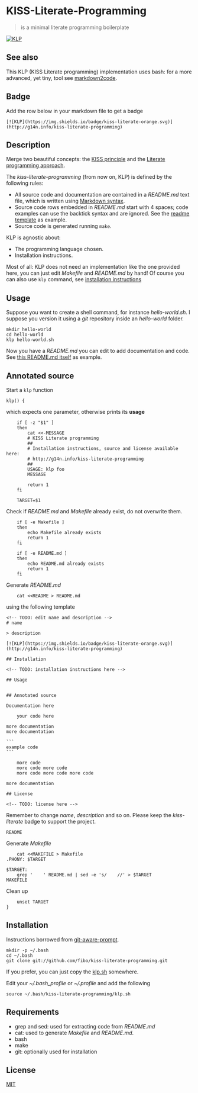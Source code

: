 # KISS-Literate-Programming

> is a minimal literate programming boilerplate

[![KLP](https://img.shields.io/badge/kiss-literate-orange.svg)](http://g14n.info/kiss-literate-programming)

## See also

This KLP (KISS Literate programming) implementation uses bash: for a more advanced, yet tiny, tool see [markdown2code](http://g14n.info/markdown2code).

## Badge

Add the row below in your markdown file to get a badge

```
[![KLP](https://img.shields.io/badge/kiss-literate-orange.svg)](http://g14n.info/kiss-literate-programming)
```

## Description

Merge two beautiful concepts: the [KISS principle](https://en.wikipedia.org/wiki/KISS_principle) and the [Literate programming approach](https://en.wikipedia.org/wiki/KISS_principle).

The *kiss-literate-programming* (from now on, KLP) is defined by the following rules:

* All source code and documentation are contained in a *README.md* text file, which is written using [Markdown syntax](https://daringfireball.net/projects/markdown/syntax).
* Source code rows embedded in *README.md* start with 4 spaces; code examples can use the backtick syntax and are ignored. See the [readme template](#readme-template) as example.
* Source code is generated running `make`.

KLP is agnostic about:

* The programming language chosen.
* Installation instructions.

Most of all: KLP does not need an implementation like the one provided here, you can just edit *Makefile* and *README.md* by hand! Of course you can also use `klp` command, see [installation instructions](#installation)

## Usage

Suppose you want to create a shell command, for instance *hello-world.sh*. I suppose
you version it using a *git* repository inside an *hello-world* folder.

```
mkdir hello-world
cd hello-world
klp hello-world.sh
```

Now you have a *README.md* you can edit to add documentation and code. See [this README.md itself](https://raw.githubusercontent.com/fibo/kiss-literate-programming/master/README.md) as example.

## Annotated source

Start a `klp` function

    klp() {

which expects one parameter, otherwise prints its **usage**

    	if [ -z "$1" ]
    	then
    		cat <<-MESSAGE
    		# KISS Literate programming
    		##
    		# Installation instructions, source and license available here:
    		# http://g14n.info/kiss-literate-programming
    		##
    		USAGE: klp foo
    		MESSAGE

    		return 1
    	fi

    	TARGET=$1

Check if *README.md* and *Makefile* already exist, do not overwrite them.

    	if [ -e Makefile ]
    	then
    		echo Makefile already exists
    		return 1
    	fi

    	if [ -e README.md ]
    	then
    		echo README.md already exists
    		return 1
    	fi

Generate *README.md*

    	cat <<README > README.md


using the following template
<a name="readme-template"></a>

    <!-- TODO: edit name and description -->
    # name
    
    > description 
    
    [![KLP](https://img.shields.io/badge/kiss-literate-orange.svg)](http://g14n.info/kiss-literate-programming)
    
    ## Installation
    
    <!-- TODO: installation instructions here -->
    
    ## Usage
    
    
    ## Annotated source
    
    Documentation here
    
        your code here
    
    more documentation
    more documentation

    ```
    example code
    ```
    
        more code
        more code more code
        more code more code more code
    
    more documentation
    
    ## License
    
    <!-- TODO: license here -->

Remember to change *name*, *description* and so on.
Please keep the *kiss-literate* badge to support the project.

    README

Generate *Makefile*

    	cat <<MAKEFILE > Makefile
    .PHONY: $TARGET

    $TARGET:
    	grep '    ' README.md | sed -e 's/    //' > $TARGET
    MAKEFILE

Clean up

    	unset TARGET
    }

## Installation

Instructions borrowed from [git-aware-prompt](https://github.com/jimeh/git-aware-prompt#installation).

```
mkdir -p ~/.bash
cd ~/.bash
git clone git://github.com/fibo/kiss-literate-programming.git
```

If you prefer, you can just copy the [klp.sh](https://raw.githubusercontent.com/fibo/kiss-literate-programming/master/klp.sh) somewhere.

Edit your *~/.bash_profile* or *~/.profile* and add the following

```
source ~/.bash/kiss-literate-programming/klp.sh
```

## Requirements

* grep and sed: used for extracting code from *README.md*
* cat: used to generate *Makefile* and *README.md*.
* bash
* make
* git: optionally used for installation

## License

[MIT](http://g14n.info/mit-license)

